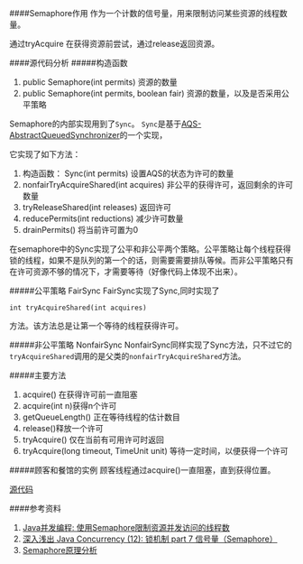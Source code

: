 ####Semaphore作用
作为一个计数的信号量，用来限制访问某些资源的线程数量。

通过tryAcquire 在获得资源前尝试，通过release返回资源。


####源代码分析
#####构造函数
1.	public Semaphore(int permits) 资源的数量
2.	public Semaphore(int permits, boolean fair) 资源的数量，以及是否采用公平策略

Semaphore的内部实现用到了`Sync`。
`Sync`是基于[AQS-AbstractQueuedSynchronizer](https://github.com/llohellohe/llohellohe.github.com/blob/master/readers/Java%E5%B9%B6%E5%8F%91%E7%BC%96%E7%A8%8B%E5%AE%9E%E6%88%98/03-AQS.md)的一个实现，

它实现了如下方法：

1.	构造函数： Sync(int permits) 设置AQS的状态为许可的数量
2.	nonfairTryAcquireShared(int acquires) 非公平的获得许可，返回剩余的许可数量
3.	tryReleaseShared(int releases) 返回许可
4.	reducePermits(int reductions) 减少许可数量
5.	drainPermits() 将当前许可置为0

在semaphore中的Sync实现了公平和非公平两个策略。公平策略让每个线程获得锁的线程，如果不是队列的第一个的话，则需要需要排队等候。而非公平策略只有在许可资源不够的情况下，才需要等待（好像代码上体现不出来）。

#####公平策略 FairSync
FairSync实现了Sync,同时实现了
	
	int tryAcquireShared(int acquires)

方法。该方法总是让第一个等待的线程获得许可。

#####非公平策略 NonfairSync
NonfairSync同样实现了Sync方法，只不过它的`tryAcquireShared`调用的是父类的`nonfairTryAcquireShared`方法。



#####主要方法

1.	acquire() 在获得许可前一直阻塞
2.	acquire(int n)获得n个许可
2.	getQueueLength() 正在等待线程的估计数目
3.	release()释放一个许可
4.	tryAcquire() 仅在当前有可用许可时返回
5.	tryAcquire(long timeout, TimeUnit unit) 等待一定时间，以便获得一个许可

#####顾客和餐馆的实例
顾客线程通过acquire()一直阻塞，直到获得位置。

[源代码](https://github.com/llohellohe/cp/blob/master/src/yangqi/jcp/semaphore/RestaturantTest.java)



####参考资料
1. [Java并发编程: 使用Semaphore限制资源并发访问的线程数](http://mouselearnjava.iteye.com/blog/1921468)
2. [深入浅出 Java Concurrency (12): 锁机制 part 7 信号量（Semaphore）](http://www.blogjava.net/xylz/archive/2010/07/13/326021.html)
3. [Semaphore原理分析](http://yhjhappy234.blog.163.com/blog/static/3163283220135158415331/)





